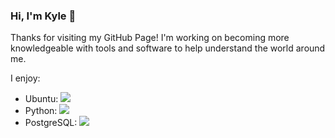 ### Hi, I'm Kyle 👋

Thanks for visiting my GitHub Page! I'm working on becoming more knowledgeable with tools and software to help understand the world around me. 


I enjoy: 
 - Ubuntu: <img src="{https://img.shields.io/badge/Ubuntu-E95420?style=for-the-badge&logo=ubuntu&logoColor=white}" />
 - Python: <img src="{https://img.shields.io/badge/Python-3776AB?style=for-the-badge&logo=python&logoColor=white}" />
 - PostgreSQL: <img src="{https://img.shields.io/badge/PostgreSQL-316192?style=for-the-badge&logo=postgresql&logoColor=white}" />
